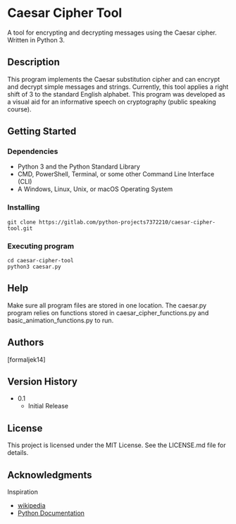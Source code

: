 # Caesar Cipher Tool

A tool for encrypting and decrypting messages using the Caesar cipher. Written in Python 3.

## Description

This program implements the Caesar substitution cipher and can encrypt and 
decrypt simple messages and strings. Currently, this tool applies a right shift 
of 3 to the standard English alphabet. This program was developed as a 
visual aid for an informative speech on cryptography 
(public speaking course). 

## Getting Started

### Dependencies

* Python 3 and the Python Standard Library
* CMD, PowerShell, Terminal, or some other Command Line Interface (CLI) 
* A Windows, Linux, Unix, or macOS Operating System 

### Installing

```
git clone https://gitlab.com/python-projects7372210/caesar-cipher-tool.git
```
### Executing program

```
cd caesar-cipher-tool
python3 caesar.py
```

## Help

Make sure all program files are stored in one location. The caesar.py program relies on functions stored in caesar_cipher_functions.py and basic_animation_functions.py to run. 

## Authors

[formaljek14]  

## Version History

* 0.1
    * Initial Release

## License

This project is licensed under the MIT License. See the LICENSE.md file for details.

## Acknowledgments

Inspiration
* [wikipedia](https://en.wikipedia.org/wiki/Caesar_cipher)
* [Python Documentation](https://docs.python.org/3/library/index.html)